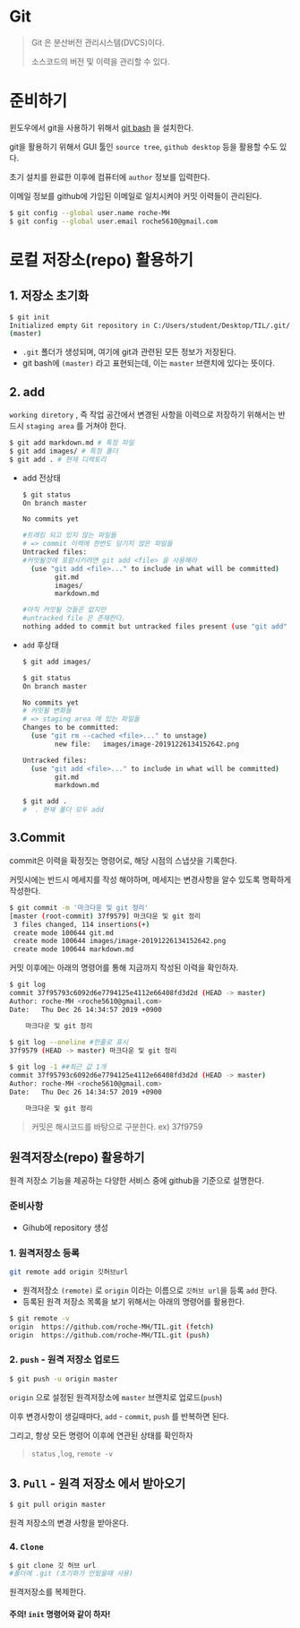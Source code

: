 # Git

> Git 은 분산버전 관리시스템(DVCS)이다.
>
> 소스코드의 버전 및 이력을 관리할 수 있다.

# 준비하기

윈도우에서 git을 사용하기 위해서 [git bash](https://gitforwindows.org/) 을 설치한다.

git을 활용하기 위해서 GUI 툴인 `source tree`, `github desktop` 등을 활용할 수도 있다.



초기 설치를 완료한 이후에 컴퓨터에 `author` 정보를 입력한다.

이메일 정보를 github에 가입된 이메일로 일치시켜야 커밋 이력들이 관리된다.

```bash
$ git config --global user.name roche-MH
$ git config --global user.email roche5610@gmail.com

```



# 로컬 저장소(repo) 활용하기

## 1. 저장소 초기화

```bash
$ git init
Initialized empty Git repository in C:/Users/student/Desktop/TIL/.git/
(master) 
```

* `.git` 폴더가 생성되며, 여기에 git과 관련된 모든 정보가 저장된다.
* git bash에 `(master)` 라고 표현되는데, 이는 `master`  브랜치에 있다는 뜻이다.



## 2. add

`working diretory` , 즉 작업 공간에서 변경된 사항을 이력으로 저장하기 위해서는 반드시 `staging area` 를 거쳐야 한다.

```bash
$ git add markdown.md # 특정 파일
$ git add images/ # 특정 폴더
$ git add . # 현재 디렉토리
```

* add 전상태

  ```bash
  $ git status
  On branch master
  
  No commits yet
  
  #트래킹 되고 있지 않는 파일들
  # => commit 이력에 한번도 담기지 않은 파일들
  Untracked files:
  #커밋될것에 포함시키려면 git add <file> 을 사용해라
    (use "git add <file>..." to include in what will be committed)
          git.md
          images/
          markdown.md
  
  #아직 커밋될 것들은 없지만
  #untracked file 은 존재한다.
  nothing added to commit but untracked files present (use "git add" to track)
  ```

* `add` 후상태

  ```bash
  $ git add images/
  
  $ git status
  On branch master
  
  No commits yet
  # 커밋될 변화들
  # => staging area 에 있는 파일들
  Changes to be committed:
    (use "git rm --cached <file>..." to unstage)
          new file:   images/image-20191226134152642.png
  
  Untracked files:
    (use "git add <file>..." to include in what will be committed)
          git.md
          markdown.md
  
  $ git add .
  #  . 현재 폴더 모두 add
  ```



## 3.Commit

commit은 이력을 확정짓는 명령어로, 해당 시점의 스냅샷을 기록한다.

커밋시에는 반드시 메세지를 작성 해야하며, 메세지는 변경사항을 알수 있도록 명확하게 작성한다.

```bash
$ git commit -m '마크다운 및 git 정리'
[master (root-commit) 37f9579] 마크다운 및 git 정리
 3 files changed, 114 insertions(+)
 create mode 100644 git.md
 create mode 100644 images/image-20191226134152642.png
 create mode 100644 markdown.md

```

커밋 이후에는 아래의 명령어를 통해 지금까지 작성된 이력을 확인하자.

```bash
$ git log
commit 37f95793c6092d6e7794125e4112e66408fd3d2d (HEAD -> master)
Author: roche-MH <roche5610@gmail.com>
Date:   Thu Dec 26 14:34:57 2019 +0900

    마크다운 및 git 정리
    
$ git log --oneline #한줄로 표시
37f9579 (HEAD -> master) 마크다운 및 git 정리

$ git log -1 ##최근 값 1개
commit 37f95793c6092d6e7794125e4112e66408fd3d2d (HEAD -> master)
Author: roche-MH <roche5610@gmail.com>
Date:   Thu Dec 26 14:34:57 2019 +0900

    마크다운 및 git 정리

```

>  커밋은 해시코드를 바탕으로 구분한다. ex)  37f9759





## 원격저장소(repo) 활용하기

원격 저장소 기능을 제공하는 다양한 서비스 중에 github을 기준으로 설명한다.

### 준비사항

* Gihub에 repository 생성

### 1. 원격저장소 등록

```bash
git remote add origin 깃허브url
```

* 원격저장소 `(remote)` 로 `origin` 이라는 이름으로 `깃허브 url`을 등록 `add` 한다.
* 등록된 원격 저장소 목록을 보기 위해서는 아래의 명령어를 활용한다.

```bash
$ git remote -v
origin  https://github.com/roche-MH/TIL.git (fetch)
origin  https://github.com/roche-MH/TIL.git (push)

```



### 2. `push`  - 원격 저장소 업로드

```bash
$ git push -u origin master
```

`origin` 으로 설정된 원격저장소에 `master` 브랜치로 업로드(`push`)

이후 변경사항이 생길때마다, `add` - `commit`, `push` 를 반복하면 된다.

그리고, 항상 모든 명령어 이후에 연관된 상태를 확인하자

> `status` ,`log`, `remote -v`



## 3. `Pull` - 원격 저장소 에서 받아오기

```bash
$ git pull origin master
```

원격 저장소의 변경 사항을 받아온다.

### 4. `Clone` 

```bash
$ git clone 깃 허브 url
#폴더에 .git (초기화가 안됬을떄 사용)
```

원격저장소를 복제한다.

#### 주의! `init` 명령어와 같이 하자! 



